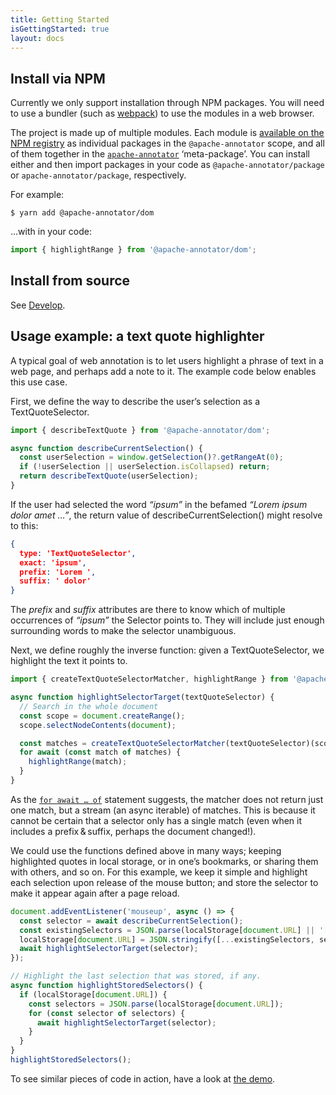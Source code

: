```yaml
---
title: Getting Started
isGettingStarted: true
layout: docs
---
```


## Install via NPM

Currently we only support installation through NPM packages. You will need to use a bundler (such as [webpack](https://webpack.js.org/)) to use the modules in a web browser.

The project is made up of multiple modules. Each module is [available on the NPM registry](https://www.npmjs.com/org/apache-annotator) as individual packages in the `@apache-annotator` scope, and all of them together in the [`apache-annotator`](https://www.npmjs.com/package/apache-annotator) ‘meta-package’. You can install either and then import packages in your code as `@apache-annotator/package` or `apache-annotator/package`, respectively.

For example:

``` shell
$ yarn add @apache-annotator/dom
```

…with in your code:

``` js
import { highlightRange } from '@apache-annotator/dom';
```


## Install from source

See [Develop](/docs/develop/).


## Usage example: a text quote highlighter

A typical goal of web annotation is to let users highlight a phrase of text in a web page, and perhaps add a note to it. The example code below enables this use case.

First, we define the way to describe the user’s selection as a TextQuoteSelector.

``` js
import { describeTextQuote } from '@apache-annotator/dom';

async function describeCurrentSelection() {
  const userSelection = window.getSelection()?.getRangeAt(0);
  if (!userSelection || userSelection.isCollapsed) return;
  return describeTextQuote(userSelection);
}
```

If the user had selected the word *“ipsum”* in the befamed *“Lorem ipsum dolor amet …”*, the return value of describeCurrentSelection() might resolve to this:

``` json
{
  type: 'TextQuoteSelector',
  exact: 'ipsum',
  prefix: 'Lorem ',
  suffix: ' dolor'
}
```

The *prefix* and *suffix* attributes are there to know which of multiple occurrences of *“ipsum”* the Selector points to. They will include just enough surrounding words to make the selector unambiguous.

Next, we define roughly the inverse function: given a TextQuoteSelector, we highlight the text it points to.

``` js
import { createTextQuoteSelectorMatcher, highlightRange } from '@apache-annotator/dom';

async function highlightSelectorTarget(textQuoteSelector) {
  // Search in the whole document
  const scope = document.createRange();
  scope.selectNodeContents(document);

  const matches = createTextQuoteSelectorMatcher(textQuoteSelector)(scope);
  for await (const match of matches) {
    highlightRange(match);
  }
}
```

As the [`for await … of`](https://developer.mozilla.org/en-US/docs/Web/JavaScript/Reference/Statements/for-await...of) statement suggests, the matcher does not return just one match, but a stream (an async iterable) of matches. This is because it cannot be certain that a selector only has a single match (even when it includes a prefix & suffix, perhaps the document changed!).

We could use the functions defined above in many ways; keeping highlighted quotes in local storage, or in one’s bookmarks, or sharing them with others, and so on. For this example, we keep it simple and highlight each selection upon release of the mouse button; and store the selector to make it appear again after a page reload.

``` js
document.addEventListener('mouseup', async () => {
  const selector = await describeCurrentSelection();
  const existingSelectors = JSON.parse(localStorage[document.URL] || '[]');
  localStorage[document.URL] = JSON.stringify([...existingSelectors, selector]);
  await highlightSelectorTarget(selector);
});

// Highlight the last selection that was stored, if any.
async function highlightStoredSelectors() {
  if (localStorage[document.URL]) {
    const selectors = JSON.parse(localStorage[document.URL]);
    for (const selector of selectors) {
      await highlightSelectorTarget(selector);
    }
  }
}
highlightStoredSelectors();
```

To see similar pieces of code in action, have a look at [the demo](/demo/).

